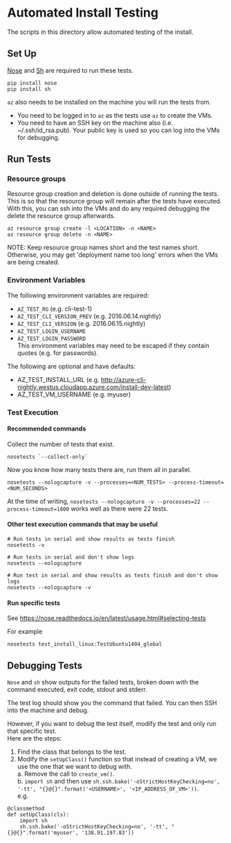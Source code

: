 Automated Install Testing
=========================

The scripts in this directory allow automated testing of the install.


Set Up
------

[Nose](http://nose.readthedocs.io/en/latest/) and [Sh](https://amoffat.github.io/sh/) are required to run these tests.

```
pip install nose
pip install sh
```

`az` also needs to be installed on the machine you will run the tests from.  
- You need to be logged in to `az` as the tests use `az` to create the VMs.
- You need to have an SSH key on the machine also (i.e. ~/.ssh/id_rsa.pub). Your public key is used so you can log into the VMs for debugging.

Run Tests
---------

### Resource groups
Resource group creation and deletion is done outside of running the tests.  
This is so that the resource group will remain after the tests have executed.  
With this, you can ssh into the VMs and do any required debugging the delete the resource group afterwards.

```
az resource group create -l <LOCATION> -n <NAME>
az resource group delete -n <NAME>
```

NOTE: Keep resource group names short and the test names short.
Otherwise, you may get 'deployment name too long' errors when the VMs are being created.

### Environment Variables
The following environment variables are required:
- `AZ_TEST_RG`  (e.g. cli-test-1)
- `AZ_TEST_CLI_VERSION_PREV` (e.g. 2016.06.14.nightly)
- `AZ_TEST_CLI_VERSION` (e.g. 2016.06.15.nightly)
- `AZ_TEST_LOGIN_USERNAME`
- `AZ_TEST_LOGIN_PASSWORD`  
This environment variables may need to be escaped if they contain quotes (e.g. for passwords).

The following are optional and have defaults:
- AZ_TEST_INSTALL_URL  (e.g. http://azure-cli-nightly.westus.cloudapp.azure.com/install-dev-latest)
- AZ_TEST_VM_USERNAME  (e.g. myuser)

### Test Execution

#### Recommended commands
Collect the number of tests that exist.
```
nosetests `--collect-only`
```

Now you know how many tests there are, run them all in parallel.
```
nosetests --nologcapture -v --processes=<NUM_TESTS> --process-timeout=<NUM_SECONDS>
```

At the time of writing, `nosetests --nologcapture -v --processes=22 --process-timeout=1800` works well as there were 22 tests.

#### Other test execution commands that may be useful
```
# Run tests in serial and show results as tests finish
nosetests -v

# Run tests in serial and don't show logs
nosetests --nologcapture

# Run test in serial and show results as tests finish and don't show logs
nosetests --nologcapture -v
```

#### Run specific tests
See https://nose.readthedocs.io/en/latest/usage.html#selecting-tests

For example
```
nosetests test_install_linux:TestUbuntu1404_global
```

Debugging Tests
---------------

`Nose` and `sh` show outputs for the failed tests, broken down with the command executed, exit code, stdout and stderr.

The test log should show you the command that failed. You can then SSH into the machine and debug.

However, if you want to debug the test itself, modify the test and only run that specific test.  
Here are the steps:
1. Find the class that belongs to the test.
2. Modify the `setUpClass()` function so that instead of creating a VM, we use the one that we want to debug with.  
    a. Remove the call to `create_vm()`.  
    b. `import sh` and then use `sh.ssh.bake('-oStrictHostKeyChecking=no', '-tt', "{}@{}".format('<USERNAME>', '<IP_ADDRESS_OF_VM>'))`.  
e.g.
```
@classmethod
def setUpClass(cls):
    import sh
    sh.ssh.bake('-oStrictHostKeyChecking=no', '-tt', "{}@{}".format('myuser', '138.91.197.83'))
```


